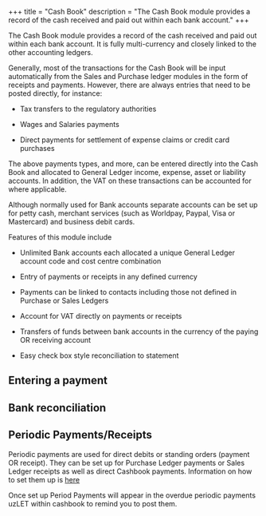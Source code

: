 +++
title = "Cash Book"
description = "The Cash Book module provides a record of the cash received and paid out within each bank account."
+++

The Cash Book module provides a record of the cash received and paid out within each bank account. It is fully multi-currency and closely linked to the other accounting ledgers.

Generally, most of the transactions for the Cash Book will be input automatically from the Sales and Purchase ledger modules in the form of receipts and payments. However, there are always entries that need to be posted directly, for instance:


*  Tax transfers to the regulatory authorities

*  Wages and Salaries payments

*  Direct payments for settlement of expense claims or credit card purchases

The above payments types, and more, can be entered directly into the Cash Book and allocated to General Ledger income, expense, asset or liability accounts. In addition, the VAT on these transactions can be accounted for where applicable.

Although normally used for Bank accounts separate accounts can be set up for petty cash, merchant services (such as Worldpay, Paypal, Visa or Mastercard) and business debit cards.

Features of this module include


*  Unlimited Bank accounts each allocated a unique General Ledger account code and cost centre combination

*  Entry of payments or receipts in any defined currency

*  Payments can be linked to contacts including those not defined in Purchase or Sales Ledgers

*  Account for VAT directly on payments or receipts

*  Transfers of funds between bank accounts in the currency of the paying OR receiving account

*  Easy check box style reconciliation to statement

## Entering a payment

## Bank reconciliation

##  Periodic Payments/Receipts 

Periodic payments are used for direct debits or standing orders (payment OR receipt). They can be set up for Purchase Ledger payments or Sales Ledger receipts as well as direct Cashbook payments. Information on how to set them up is [here](ledger_setup#periodic_payments)

Once set up Period Payments will appear in the overdue periodic payments uzLET within cashbook to remind you to post them.

